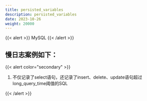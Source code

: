 ```yaml
---
title: persisted_variables
description: persisted_variables
date: 2023-10-26
weight: 20000
---
```


{{< alert >}}
MySQL
{{< /alert >}}


## 慢日志案例如下：




{{< alert color="secondary" >}}

1. 不仅记录了select语句，还记录了insert、delete、update语句超过long_query_time阈值的SQL




{{< /alert >}}





